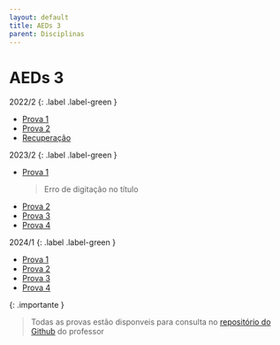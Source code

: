 ```yaml
---
layout: default
title: AEDs 3
parent: Disciplinas
---
```


# AEDs 3

2022/2
{: .label .label-green }

- [Prova 1](2022/2/prova1.pdf)
- [Prova 2](2022/2/prova2.pdf)
- [Recuperação](2022/2/recuperacao.pdf)

2023/2
{: .label .label-green }

- [Prova 1](2023/2/prova1.pdf)
  > Erro de digitação no título
- [Prova 2](2023/2/prova2.pdf)
- [Prova 3](2023/2/prova3.pdf)
- [Prova 4](2023/2/prova4.pdf)

2024/1
{: .label .label-green }

- [Prova 1](2024/1/prova1.pdf)
- [Prova 2](2024/1/prova2.pdf)
- [Prova 3](2024/1/prova3.pdf)
- [Prova 4](2024/1/prova4.pdf)

{: .importante }

> Todas as provas estão disponveis para consulta no [repositório do Github] do professor

[repositório do Github]: https://github.com/iagoac/dce529
